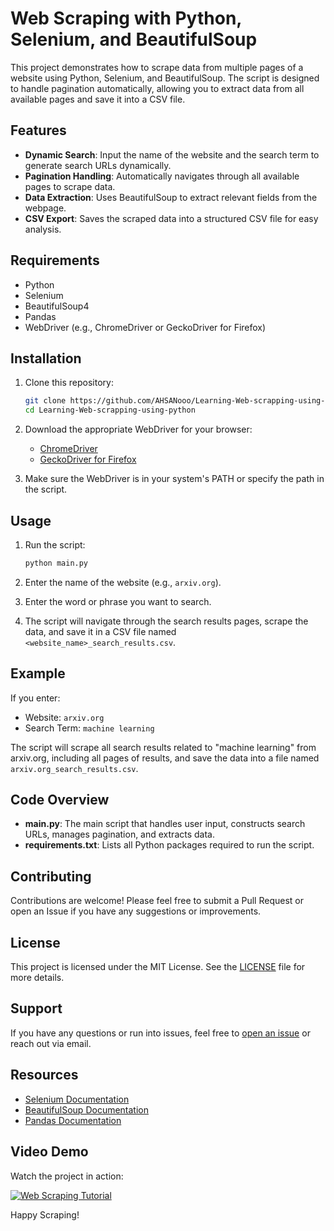 # Web Scraping with Python, Selenium, and BeautifulSoup

This project demonstrates how to scrape data from multiple pages of a website using Python, Selenium, and BeautifulSoup. The script is designed to handle pagination automatically, allowing you to extract data from all available pages and save it into a CSV file.

## Features

- **Dynamic Search**: Input the name of the website and the search term to generate search URLs dynamically.
- **Pagination Handling**: Automatically navigates through all available pages to scrape data.
- **Data Extraction**: Uses BeautifulSoup to extract relevant fields from the webpage.
- **CSV Export**: Saves the scraped data into a structured CSV file for easy analysis.

## Requirements

- Python
- Selenium
- BeautifulSoup4
- Pandas
- WebDriver (e.g., ChromeDriver or GeckoDriver for Firefox)

## Installation

1. Clone this repository:
    ```bash
    git clone https://github.com/AHSANooo/Learning-Web-scrapping-using-python.git
    cd Learning-Web-scrapping-using-python
    ```

2. Download the appropriate WebDriver for your browser:
    - [ChromeDriver](https://sites.google.com/a/chromium.org/chromedriver/)
    - [GeckoDriver for Firefox](https://github.com/mozilla/geckodriver/releases)

3. Make sure the WebDriver is in your system's PATH or specify the path in the script.

## Usage

1. Run the script:
    ```bash
    python main.py
    ```

2. Enter the name of the website (e.g., `arxiv.org`).

3. Enter the word or phrase you want to search.

4. The script will navigate through the search results pages, scrape the data, and save it in a CSV file named `<website_name>_search_results.csv`.

## Example

If you enter:
- Website: `arxiv.org`
- Search Term: `machine learning`

The script will scrape all search results related to "machine learning" from arxiv.org, including all pages of results, and save the data into a file named `arxiv.org_search_results.csv`.

## Code Overview

- **main.py**: The main script that handles user input, constructs search URLs, manages pagination, and extracts data.
- **requirements.txt**: Lists all Python packages required to run the script.

## Contributing

Contributions are welcome! Please feel free to submit a Pull Request or open an Issue if you have any suggestions or improvements.

## License

This project is licensed under the MIT License. See the [LICENSE](LICENSE) file for more details.

## Support

If you have any questions or run into issues, feel free to [open an issue](https://github.com/your-username/web-scraping-multiple-pages/issues) or reach out via email.

## Resources

- [Selenium Documentation](https://www.selenium.dev/documentation/)
- [BeautifulSoup Documentation](https://www.crummy.com/software/BeautifulSoup/bs4/doc/)
- [Pandas Documentation](https://pandas.pydata.org/pandas-docs/stable/)

## Video Demo

Watch the project in action:

[![Web Scraping Tutorial](https://img.youtube.com/vi/zIbxi_Lhzp8/0.jpg)](https://youtu.be/zIbxi_Lhzp8)

Happy Scraping!
